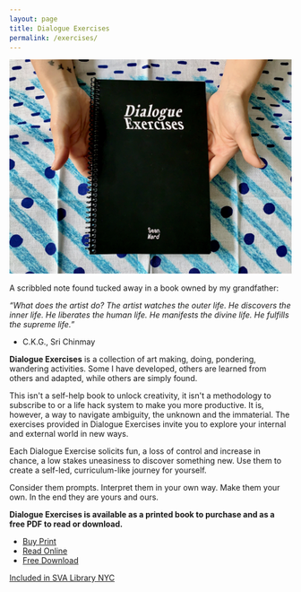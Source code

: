 ```yaml
---
layout: page
title: Dialogue Exercises
permalink: /exercises/
---
```

![](/images/Dialogue-Exercises-12.jpg)

A scribbled note found tucked away in a book owned by my grandfather:

*“What does the artist do? The artist watches the outer life. He discovers the inner life. He liberates the human life. He manifests the divine life. He fulfills the supreme life.”* 
- C.K.G., Sri Chinmay

**Dialogue Exercises** is a collection of art making, doing, pondering, wandering activities. Some I have developed, others are learned from others and adapted, while others are simply found.

This isn't a self-help book to unlock creativity, it isn't a methodology to subscribe to or a life hack system to make you more productive.
It is, however, a way to navigate ambiguity, the unknown and the immaterial. The exercises provided in Dialogue Exercises invite you to explore your internal and external world in new ways.

Each Dialogue Exercise solicits fun, a loss of control and increase in chance, a low stakes uneasiness to discover something new. Use them to create a self-led, curriculum-like journey for yourself.

Consider them prompts. Interpret them in your own way. Make them your own. In the end they are yours and ours.

**Dialogue Exercises is available as a printed book to purchase and as a free PDF to read or download.**

- [Buy Print](https://www.lulu.com/en/us/shop/sean-ward/dialogue-exercises/paperback/product-g9m5ke.html?page=1&pageSize=4)
- [Read Online](https://issuu.com/kumajelly/docs/book_seanward_v2-6x9-final-forprint)
- [Free Download](/documents/DialogueExercises-bySeanWard.pdf)

[Included in SVA Library NYC](https://sva.edu/students/life-at-sva/campus-spaces/library)
